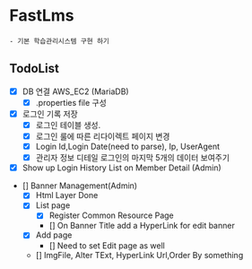 # FastLms
    - 기본 학습관리시스템 구현 하기
## TodoList
- [x] DB 연결 AWS_EC2 (MariaDB)
  - [x] .properties file 구성

- [x] 로그인 기록 저장
  - [x] 로그인 테이블 생성.
  - [x] 로그인 룰에 따른 리다이렉트 페이지 변경 
  - [x] Login Id,Login Date(need to parse), Ip, UserAgent
  - [x] 관리자 정보 디테일 로그인의 마지막 5개의 데이터 보여주기

- [x] Show up Login History List on Member Detail (Admin)

- [] Banner Management(Admin)
  - [x] Html Layer Done
  - [x] List page
    - [x] Register Common Resource Page
    - [] On Banner Title add a HyperLink for edit banner
  - [x] Add page
    - [] Need to set Edit page as well
  - [] ImgFile, Alter TExt, HyperLink Url,Order By something
